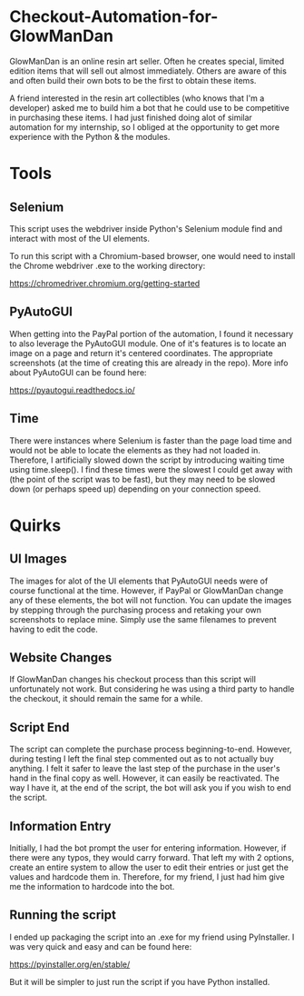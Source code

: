 # Checkout-Automation-for-GlowManDan
GlowManDan is an online resin art seller. Often he creates special, limited edition items that will sell out almost immediately. Others are aware of this and often build their own bots to be the first to obtain these items. 

A friend interested in the resin art collectibles (who knows that I'm a developer) asked me to build him a bot that he could use to be competitive in purchasing these items. I had just finished doing alot of similar automation for my internship, so I obliged at the opportunity to get more experience with the Python & the modules.

# Tools 
## Selenium
This script uses the webdriver inside Python's Selenium module find and interact with most of the UI elements. 

To run this script with a Chromium-based browser, one would need to install the Chrome webdriver .exe to the working directory: 

https://chromedriver.chromium.org/getting-started

## PyAutoGUI
When getting into the PayPal portion of the automation, I found it necessary to also leverage the PyAutoGUI module. One of it's features is to locate an image on a page and return it's centered coordinates.
The appropriate screenshots (at the time of creating this are already in the repo). More info about PyAutoGUI can be found here: 

https://pyautogui.readthedocs.io/

## Time
There were instances where Selenium is faster than the page load time and would not be able to locate the elements as they had not loaded in. Therefore, I artificially slowed down the script by introducing waiting time using time.sleep(). I find these times were the slowest I could get away with (the point of the script was to be fast), but they may need to be slowed down (or perhaps speed up) depending on your connection speed.

# Quirks
## UI Images  
The images for alot of the UI elements that PyAutoGUI needs were of course functional at the time. However, if PayPal or GlowManDan change any of these elements, the bot will not function. You can update the images by stepping through the purchasing process and retaking your own screenshots to replace mine. Simply use the same filenames to prevent having to edit the code.

## Website Changes
If GlowManDan changes his checkout process than this script will unfortunately not work. But considering he was using a third party to handle the checkout, it should remain the same for a while.

## Script End
The script can complete the purchase process beginning-to-end. However, during testing I left the final step commented out as to not actually buy anything. I felt it safer to leave the last step of the purchase in the user's hand in the final copy as well. However, it can easily be reactivated. The way I have it, at the end of the script, the bot will ask you if you wish to end the script.

## Information Entry
Initially, I had the bot prompt the user for entering information. However, if there were any typos, they would carry forward. That left my with 2 options, create an entire system to allow the user to edit their entries or just get the values and hardcode them in. Therefore, for my friend, I just had him give me the information to hardcode into the bot.

## Running the script
I ended up packaging the script into an .exe for my friend using PyInstaller. I was very quick and easy and can be found here: 

https://pyinstaller.org/en/stable/ 

But it will be simpler to just run the script if you have Python installed.

